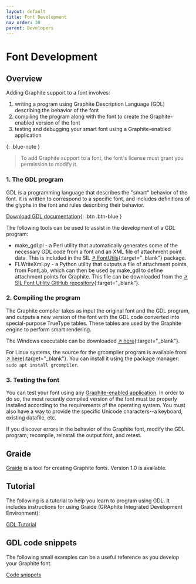 ```yaml
---
layout: default
title: Font Development
nav_order: 30
parent: Developers
---
```


# Font Development

## Overview

Adding Graphite support to a font involves:

1. writing a program using Graphite Description Language (GDL) describing the behavior of the font
2. compiling the program along with the font to create the Graphite-enabled version of the font
3. testing and debugging your smart font using a Graphite-enabled application

{: .blue-note }
> To add Graphite support to a font, the font's license must grant you permission to modify it.

### 1. The GDL program

GDL is a programming language that describes the "smart" behavior of the font. It is written to correspond to a specific font, and includes definitions of the glyphs in the font and rules describing their behavior.

[Download GDL documentation](assets/resources/GDL.pdf){: .btn .btn-blue }

The following tools can be used to assist in the development of a GDL program:

* make_gdl.pl - a Perl utility that automatically generates some of the necessary GDL code from a font and an XML file of attachment point data. This is included in the SIL [&#x2197; FontUtils](https://scripts.sil.org/FontUtils){:target="_blank"} package.
* FLWriteXml.py - a Python utility that outputs a file of attachment points from FontLab, which can then be used by make_gdl to define attachment points for Graphite. This file can be downloaded from the [&#x2197; SIL Font Utility GitHub repository](https://github.com/silnrsi/pysilfont){:target="_blank"}.

### 2. Compiling the program

The Graphite compiler takes as input the original font and the GDL program, and outputs a new version of the font with the GDL code converted into special-purpose TrueType tables. These tables are used by the Graphite engine to perform smart rendering.

The Windows executable can be downloaded [&#x2197; here](https://scripts.sil.org/GraphiteCompilerDownload){:target="_blank"}.

For Linux systems, the source for the grcompiler program is available from [&#x2197; here](http://sourceforge.net/projects/silgraphite/files/grcompiler){:target="_blank"}. You can install it using the package manager: `sudo apt install grcompiler`.

### 3. Testing the font

You can test your font using any [Graphite-enabled application](graphite_apps). In order to do so, the most recently compiled version of the font must be properly installed according to the requirements of the operating system. You must also have a way to provide the specific Unicode characters--a keyboard, existing datafile, etc.

If you discover errors in the behavior of the Graphite font, modify the GDL program, recompile, reinstall the output font, and retest.

## Graide

[Graide](graide) is a tool for creating Graphite fonts. Version 1.0 is available.

## Tutorial

The following is a tutorial to help you learn to program using GDL. It includes instructions for using Graide (GRAphite Integrated Development Environment):

[GDL Tutorial](graide_tutorial)

## GDL code snippets

The following small examples can be a useful reference as you develop your Graphite font.

[Code snippets](graphite_codeSnippets)